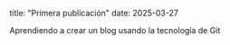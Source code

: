 title: "Primera publicación"
date: 2025-03-27


Aprendiendo a crear un blog usando la tecnología de Git


